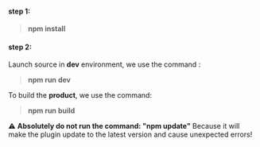 #### step 1:
>**npm install**
#### step 2:
Launch source in **dev** environment, we use the command :
>**npm run dev**

To build the **product**, we use the command:
>**npm run build**

:warning: **Absolutely do not run the command: "npm update"** Because it will make the plugin update to the latest version and cause unexpected errors!